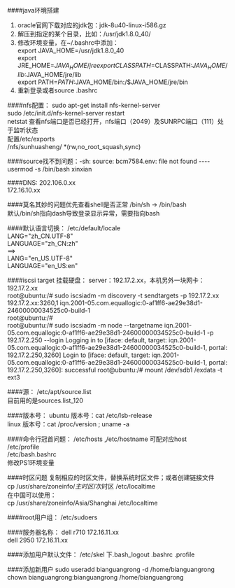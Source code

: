 

####java环境搭建
1. oracle官网下载对应的jdk包：jdk-8u40-linux-i586.gz
2. 解压到指定的某个目录，比如：/usr/jdk1.8.0_40/
3. 修改环境变量，在~/.bashrc中添加：  
    export JAVA_HOME=/usr/jdk1.8.0_40  
    export JRE_HOME=${JAVA_HOME}/jre  
    export CLASSPATH=$CLASSPATH:$JAVA_HOME/lib:$JAVA_HOME/jre/lib  
    export PATH=$PATH:$JAVA_HOME/bin:/$JAVA_HOME/jre/bin  
4. 重新登录或者source .bashrc 

####nfs配置：
sudo apt-get install nfs-kernel-server  
sudo /etc/init.d/nfs-kernel-server restart  
netstat 查看nfs端口是否已经打开，nfs端口（2049）及SUNRPC端口（111）处于监听状态  
配置/etc/exports  
/nfs/sunhuasheng/  *(rw,no_root_squash,sync)


####source找不到问题：-sh: source: bcm7584.env: file not found
---- usermod -s /bin/bash xinxian    

####DNS:
202.106.0.xx  
172.16.10.xx  

####莫名其妙的问题优先查看shell是否正常
/bin/sh -> /bin/bash  
默认/bin/sh指向dash导致登录显示异常，需要指向bash  


####默认语言切换：
/etc/default/locale   
LANG="zh_CN.UTF-8"   
LANGUAGE="zh_CN:zh"   
==>  
LANG="en_US.UTF-8"  
LANGUAGE="en_US:en"  

####iscsi target 挂载硬盘：
server：192.17.2.xx，本机另外一块网卡：192.17.2.xx  
root@ubuntu:/# sudo iscsiadm -m discovery -t sendtargets -p 192.17.2.xx
192.17.2.xx:3260,1 iqn.2001-05.com.equallogic:0-af1ff6-ae29e38d1-24600000034525c0-build-1  
root@ubuntu:/#  
root@ubuntu:/# sudo iscsiadm -m node --targetname iqn.2001-05.com.equallogic:0-af1ff6-ae29e38d1-24600000034525c0-build-1 -p 192.17.2.250 --login
Logging in to [iface: default, target: iqn.2001-05.com.equallogic:0-af1ff6-ae29e38d1-24600000034525c0-build-1, portal: 192.17.2.250,3260]
Login to [iface: default, target: iqn.2001-05.com.equallogic:0-af1ff6-ae29e38d1-24600000034525c0-build-1, portal: 192.17.2.250,3260]: successful
root@ubuntu:/# mount /dev/sdb1  /exdata -t ext3  

####源：
/etc/apt/source.list  
目前用的是sources.list_120  

####版本号：
ubuntu 版本号：cat /etc/lsb-release  
linux 版本号：cat /proc/version ;   uname -a  

####命令行冠首问题：
/etc/hosts ,/etc/hostname 可配对应host  
/etc/profile  
/etc/bash.bashrc  
修改PS1环境变量  

####时区问题
复制相应的时区文件，替换系统时区文件；或者创建链接文件  
  cp /usr/share/zoneinfo/$主时区/$次时区 /etc/localtime  
  在中国可以使用：  
  cp /usr/share/zoneinfo/Asia/Shanghai /etc/localtime  

####root用户组：
/etc/sudoers

####服务器名称：
dell r710  172.16.11.xx  
dell 2950  172.16.11.xx

####添加用户默认文件：
/etc/skel 下.bash_logout  .bashrc       .profile  

####添加新用户
sudo useradd  bianguangrong  -d /home/bianguangrong   
chown bianguangrong:bianguangrong /home/bianguangrong
